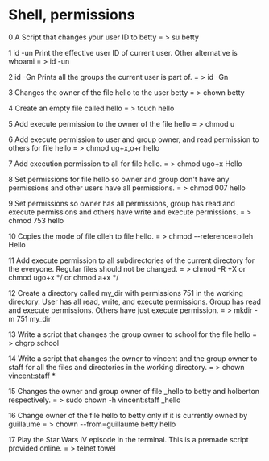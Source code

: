 # Shell, permissions
			
0	 A Script that changes your user ID to betty	 = >	su betty
			
1	 id -un Print the effective user ID of current user. Other alternative is whoami	 = >	id -un
			
2	 id -Gn Prints all the groups the current user is part of.	 = >	id -Gn
			
3	Changes the owner of the file hello to the user betty	 = >	chown betty
			
4	Create an empty file called hello	 = >	touch hello
			
5	Add execute permission to the owner of the file hello	 = >	chmod u
			
6	Add execute permission to user and group owner, and read permission to others for file hello	 = >	 chmod ug+x,o+r hello 
			
7	Add execution permission to all for file hello.	 = >	 chmod ugo+x Hello
			
8	Set permissions for file hello so owner and group don't have any permissions and other users have all permissions.	 = >	chmod 007 hello
			
9	Set permissions so owner has all permissions, group has read and execute permissions and others have write and execute permissions.	 = >	chmod 753 hello
			
10	Copies the mode of file olleh to file hello.	 = >	chmod --reference=olleh Hello
			
11	Add execute permission to all subdirectories of the current directory for the everyone. Regular files should not be changed.	 = >	chmod -R +X  or  chmod ugo+x */ or chmod a+x */
			
12	Create a directory called my_dir with permissions 751 in the working directory. User has all read, write, and execute permissions. Group has read and execute permissions. Others have just execute permission.	 = >	mkdir -m 751 my_dir
			
13	Write a script that changes the group owner to school for the file hello	 = >	chgrp school
			
14	Write a script that changes the owner to vincent and the group owner to staff for all the files and directories in the working directory.	 = >	chown vincent:staff *
			
15	Changes the owner and group owner of file _hello to betty and holberton respectively.	 = >	sudo chown -h vincent:staff _hello
			
16	Change owner of the file hello to betty only if it is currently owned by guillaume	 = >	chown --from=guillaume betty hello
			
17	Play the Star Wars IV episode in the terminal. This is a premade script provided online.	 = >	telnet towel
